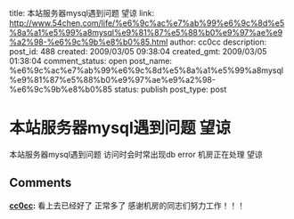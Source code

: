 title: 本站服务器mysql遇到问题 望谅
link: http://www.54chen.com/life/%e6%9c%ac%e7%ab%99%e6%9c%8d%e5%8a%a1%e5%99%a8mysql%e9%81%87%e5%88%b0%e9%97%ae%e9%a2%98-%e6%9c%9b%e8%b0%85.html
author: cc0cc
description: 
post_id: 488
created: 2009/03/05 09:38:04
created_gmt: 2009/03/05 01:38:04
comment_status: open
post_name: %e6%9c%ac%e7%ab%99%e6%9c%8d%e5%8a%a1%e5%99%a8mysql%e9%81%87%e5%88%b0%e9%97%ae%e9%a2%98-%e6%9c%9b%e8%b0%85
status: publish
post_type: post

# 本站服务器mysql遇到问题 望谅

本站服务器mysql遇到问题 访问时会时常出现db error 机房正在处理 望谅

## Comments

**[cc0cc](#202 "2009-03-05 16:07:41"):** 看上去已经好了 正常多了 感谢机房的同志们努力工作！！！

